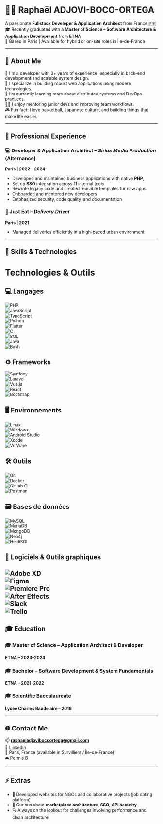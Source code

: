 # 👨‍💻 Raphaël ADJOVI-BOCO-ORTEGA

A passionate **Fullstack Developer & Application Architect** from France 🇫🇷  
🎓 Recently graduated with a **Master of Science – Software Architecture & Application Development** from **ETNA**  
📍 Based in Paris | Available for hybrid or on-site roles in Île-de-France

---

## 🚀 About Me

🔧 I'm a developer with 3+ years of experience, especially in back-end development and scalable system design.  
🎯 I specialize in building robust web applications using modern technologies.  
🌱 I’m currently learning more about distributed systems and DevOps practices.  
👨‍🏫 I enjoy mentoring junior devs and improving team workflows.  
🎮 Fun fact: I love basketball, Japanese culture, and building things that make life easier.

---

## 💼 Professional Experience

### 💻 Developer & Application Architect – *Sirius Media Production* (Alternance)  
**Paris | 2022 – 2024**  
- Developed and maintained business applications with native **PHP**,  
- Set up **SSO** integration across 11 internal tools  
- Rewrote legacy code and created reusable templates for new apps  
- Onboarded and mentored new developers  
- Emphasized security, code quality, and documentation

### 🛵 Just Eat – *Delivery Driver*  
**Paris | 2021**  
- Managed deliveries efficiently in a high-paced urban environment  

---

## 🧠 Skills & Technologies
# Technologies & Outils

## 💻 Langages
![PHP](https://cdn.jsdelivr.net/npm/simple-icons@v9/icons/php.svg)  
![JavaScript](https://cdn.jsdelivr.net/npm/simple-icons@v9/icons/javascript.svg)  
![TypeScript](https://cdn.jsdelivr.net/npm/simple-icons@v9/icons/typescript.svg)  
![Python](https://cdn.jsdelivr.net/npm/simple-icons@v9/icons/python.svg)  
![Flutter](https://cdn.jsdelivr.net/npm/simple-icons@v9/icons/flutter.svg)  
![C](https://cdn.jsdelivr.net/npm/simple-icons@v9/icons/c.svg)  
![SQL](https://cdn.jsdelivr.net/npm/simple-icons@v9/icons/mysql.svg)  
![Java](https://cdn.jsdelivr.net/npm/simple-icons@v9/icons/java.svg)  
![Bash](https://cdn.jsdelivr.net/npm/simple-icons@v9/icons/gnu.svg)  

## ⚙️ Frameworks
![Symfony](https://cdn.jsdelivr.net/npm/simple-icons@v9/icons/symfony.svg)  
![Laravel](https://cdn.jsdelivr.net/npm/simple-icons@v9/icons/laravel.svg)  
![Vue.js](https://cdn.jsdelivr.net/npm/simple-icons@v9/icons/vue-dot-js.svg)  
![React](https://cdn.jsdelivr.net/npm/simple-icons@v9/icons/react.svg)  
![Bootstrap](https://cdn.jsdelivr.net/npm/simple-icons@v9/icons/bootstrap.svg)  

## 🖥️ Environnements
![Linux](https://cdn.jsdelivr.net/npm/simple-icons@v9/icons/linux.svg)  
![Windows](https://cdn.jsdelivr.net/npm/simple-icons@v9/icons/windows.svg)  
![Android Studio](https://cdn.jsdelivr.net/npm/simple-icons@v9/icons/androidstudio.svg)  
![Xcode](https://cdn.jsdelivr.net/npm/simple-icons@v9/icons/xcode.svg)  
![VmWare](https://cdn.jsdelivr.net/npm/simple-icons@v9/icons/vmware.svg)  

## 🛠️ Outils
![Git](https://cdn.jsdelivr.net/npm/simple-icons@v9/icons/git.svg)  
![Docker](https://cdn.jsdelivr.net/npm/simple-icons@v9/icons/docker.svg)  
![GitLab CI](https://cdn.jsdelivr.net/npm/simple-icons@v9/icons/gitlab.svg)  
![Postman](https://cdn.jsdelivr.net/npm/simple-icons@v9/icons/postman.svg)  

## 🗃️ Bases de données
![MySQL](https://cdn.jsdelivr.net/npm/simple-icons@v9/icons/mysql.svg)  
![MariaDB](https://cdn.jsdelivr.net/npm/simple-icons@v9/icons/mariadb.svg)  
![MongoDB](https://cdn.jsdelivr.net/npm/simple-icons@v9/icons/mongodb.svg)  
![Neo4j](https://cdn.jsdelivr.net/npm/simple-icons@v9/icons/neo4j.svg)  
![HeidiSQL](https://cdn.jsdelivr.net/npm/simple-icons@v9/icons/heidisql.svg) <!-- Note: HeidiSQL n’a pas d’icône officielle, tu peux remplacer -->

## 🎨 Logiciels & Outils graphiques
![Adobe XD](https://cdn.jsdelivr.net/npm/simple-icons@v9/icons/adobexd.svg)  
![Figma](https://cdn.jsdelivr.net/npm/simple-icons@v9/icons/figma.svg)  
![Premiere Pro](https://cdn.jsdelivr.net/npm/simple-icons@v9/icons/adobepremierepro.svg)  
![After Effects](https://cdn.jsdelivr.net/npm/simple-icons@v9/icons/adobeaftereffects.svg)  
![Slack](https://cdn.jsdelivr.net/npm/simple-icons@v9/icons/slack.svg)  
![Trello](https://cdn.jsdelivr.net/npm/simple-icons@v9/icons/trello.svg)
---


## 🎓 Education

### 🎓 Master of Science – Application Architect & Developer  
**ETNA – 2023–2024**

### 🎓 Bachelor – Software Development & System Fundamentals  
**ETNA – 2021–2022**

### 🎓 Scientific Baccalaureate  
**Lycée Charles Baudelaire – 2019**

---

## 🌐 Contact Me

📫 **raphaeladjovibocoortega@gmail.com**  
🔗 [LinkedIn](https://www.linkedin.com/in/adjovi-raphael/)  
📍 Paris, France (available in Survilliers / Île-de-France)  
🚘 Permis B

---

## ⚡ Extras

- 📁 Developed websites for NGOs and collaborative projects (job dating platform)
- 🧠 Curious about **marketplace architecture**, **SSO**, **API security**
- 🔍 Always on the lookout for challenges involving performance and clean architecture
